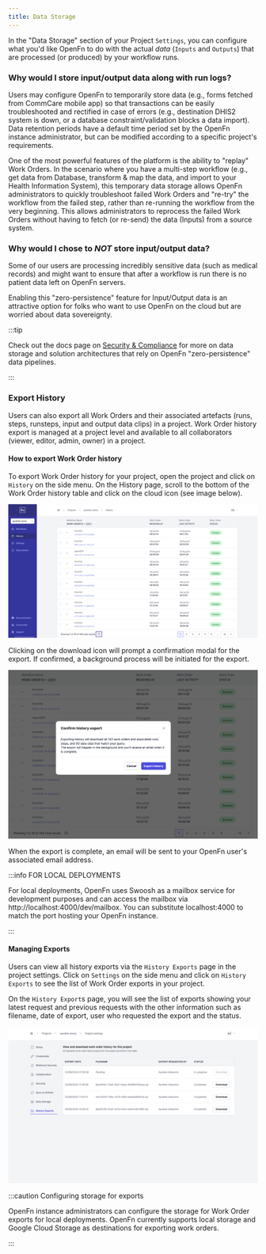 ```yaml
---
title: Data Storage
---
```


In the "Data Storage" section of your Project `Settings`, you can configure what
you'd like OpenFn to do with the actual _data_ (`Inputs` and `Outputs`) that are
processed (or produced) by your workflow runs.

### Why would I store input/output data along with run logs?

Users may configure OpenFn to temporarily store data (e.g., forms fetched from
CommCare mobile app) so that transactions can be easily troubleshooted and
rectified in case of errors (e.g., destination DHIS2 system is down, or a
database constraint/validation blocks a data import). Data retention periods
have a default time period set by the OpenFn instance administrator, but can be modified
according to a specific project's requirements.

One of the most powerful features of the platform is the ability to "replay"
Work Orders. In the scenario where you have a multi-step workflow (e.g., get
data from Database, transform & map the data, and import to your Health
Information System), this temporary data storage allows OpenFn administrators to
quickly troubleshoot failed Work Orders and "re-try" the workflow from the
failed step, rather than re-running the workflow from the very beginning. This
allows administrators to reprocess the failed Work Orders without having to
fetch (or re-send) the data (Inputs) from a source system.

### Why would I chose to _NOT_ store input/output data?

Some of our users are processing incredibly sensitive data (such as medical
records) and might want to ensure that after a workflow is run there is no
patient data left on OpenFn servers.

Enabling this "zero-persistence" feature for Input/Output data is an attractive
option for folks who want to use OpenFn on the cloud but are worried about data
sovereignty.

:::tip

Check out the docs page on
[Security & Compliance](../get-started/security-compliance.md) for more on data
storage and solution architectures that rely on OpenFn "zero-persistence" data
pipelines.

:::

### Export History

Users can also export all Work Orders and their associated artefacts (runs,
steps, runsteps, input and output data clips) in a project. Work Order
history export is managed at a project level and available to all collaborators (viewer,
editor, admin, owner) in a project.

#### How to export Work Order history

To export Work Order history for your project, open the project and click on
`History` on the side menu. On the History page, scroll to the bottom of the
Work Order history table and click on the cloud icon (see image below).

![History Page](/img/history_page_cloud.png)

Clicking on the download icon will prompt a confirmation modal for the export.
If confirmed, a background process will be initiated for the export.

![Confirm export](/img/confirm_export.png)

When the export is complete, an email will be sent to your OpenFn user's associated 
email address.

:::info FOR LOCAL DEPLOYMENTS

For local deployments, OpenFn uses Swoosh as a mailbox service for development
purposes and can access the mailbox via http://localhost:4000/dev/mailbox. You
can substitute localhost:4000 to match the port hosting your OpenFn instance.

:::

#### Managing Exports

Users can view all history exports via the `History Exports`
page in the project settings. Click on `Settings` on the side menu and click on
`History Exports` to see the list of Work Order exports in your project.

On the `History Export`s page, you will see the list of exports showing your
latest request and previous requests with the other information such as
filename, date of export, user who requested the export and the status.

![List of history exports ](/img/history_exports_page.png)

:::caution Configuring storage for exports

OpenFn instance administrators can configure the storage for Work Order exports for
local deployments. OpenFn currently supports local storage and Google Cloud
Storage as destinations for exporting work orders.

:::
